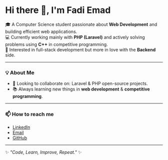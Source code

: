 # Hi there 👋, I'm Fadi Emad  

🎓 A Computer Science student passionate about **Web Development** and building efficient web applications.  
💻 Currently working mainly with **PHP (Laravel)** and actively solving problems using **C++** in competitive programming.  
🚀 Interested in full-stack development but more in love with the **Backend** side.  

---

### 💡 About Me
- 👯 Looking to collaborate on: Laravel & PHP open-source projects.  
- 📚 Always learning new things in **web development** & **competitive programming**.    
---

### 📫 How to reach me
- [LinkedIn](https://www.linkedin.com)  
- [Email](mailto:your-email@example.com)  
- [GitHub](https://github.com/FADI3ad)  

---
✨ *"Code, Learn, Improve, Repeat."* ✨
